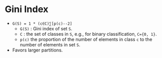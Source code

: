 # Gini Index

* `G(S) = 1 * (c∈C)∑[p(c)--2]`
    * `G(S)` : Gini index of set  `S`.
    * `C` : the set of classes in `S`, e.g., for binary classification, `C={0, 1}`.
    * `p(c)` the proportion of the number of elements in class `c` to the number of elements in set  `S`.
* Favors larger partitions.
